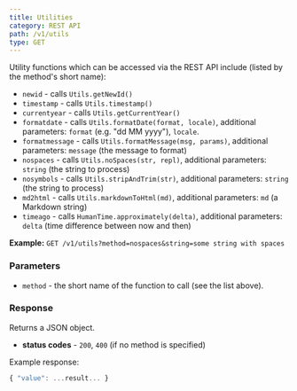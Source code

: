 ```yaml
---
title: Utilities
category: REST API
path: /v1/utils
type: GET
---
```


Utility functions which can be accessed via the REST API include (listed by the method's short name):

- `newid` - calls `Utils.getNewId()`
- `timestamp` - calls `Utils.timestamp()`
- `currentyear` - calls `Utils.getCurrentYear()`
- `formatdate` - calls `Utils.formatDate(format, locale)`, additional parameters: `format` (e.g. "dd MM yyyy"), `locale`.
- `formatmessage` - calls `Utils.formatMessage(msg, params)`, additional parameters: `message` (the message to format)
- `nospaces` - calls `Utils.noSpaces(str, repl)`, additional parameters: `string` (the string to process)
- `nosymbols` - calls `Utils.stripAndTrim(str)`, additional parameters: `string` (the string to process)
- `md2html` - calls `Utils.markdownToHtml(md)`, additional parameters: `md` (a Markdown string)
- `timeago` - calls `HumanTime.approximately(delta)`, additional parameters: `delta` (time difference between now and then)

**Example:** `GET /v1/utils?method=nospaces&string=some string with spaces`

### Parameters

- `method` - the short name of the function to call (see the list above).

### Response

Returns a JSON object.

- **status codes** - `200`, `400` (if no method is specified)

Example response:
```js
{ "value": ...result... }
```